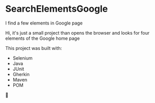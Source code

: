 # SearchElementsGoogle
I find a few elements in Google page

Hi, it's just a small project than opens the browser and looks for four elements of the Google home page 

This project was built with:

- Selenium
- Java
- JUnit
- Gherkin
- Maven
- POM

🦄
